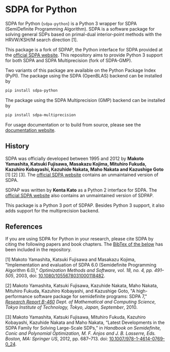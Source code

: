 # SDPA for Python

SDPA for Python (`sdpa-python`) is a Python 3 wrapper for SDPA (SemiDefinite Programming Algorithm). SDPA is a software package for solving general SDPs based on primal-dual interior-point methods with the HRVW/KSH/M search direction [1].

This package is a fork of SDPAP, the Python interface for SDPA provided at the [official SDPA website](http://sdpa.sourceforge.net/download.html). This repository aims to provide Python 3 support for both SDPA and SDPA Multiprecision (fork of SDPA-GMP).

Two variants of this package are available on the Python Package Index (PyPI). The package using the SDPA (OpenBLAS) backend can be installed by

```bash
pip install sdpa-python
```

The package using the SDPA Multiprecision (GMP) backend can be installed by

```bash
pip install sdpa-multiprecision
```

For usage documentation or to build from source, please see the [documentation website](https://sdpa-python.github.io).

## History

SDPA was officially developed between 1995 and 2012 by **Makoto Yamashita, Katsuki Fujisawa, Masakazu Kojima, Mituhiro Fukuda, Kazuhiro Kobayashi, Kazuhide Nakata, Maho Nakata and Kazushige Goto** [1] [2] [3]. The [official SDPA website](http://sdpa.sourceforge.net/download.html) contains an unmaintained version of SDPA.

SDPAP was written by **Kenta Kato** as a Python 2 interface for SDPA. The [official SDPA website](http://sdpa.sourceforge.net/download.html) also contains an unmaintained version of SDPAP.

This package is a Python 3 port of SDPAP. Besides Python 3 support, it also adds support for the multiprecision backend.

## References

If you are using SDPA for Python in your research, please cite SDPA by citing the following papers and book chapters. The [BibTex of the below](https://github.com/sdpa-python/sdpa-python/blob/main/CITATIONS.bib) has been included in the repository.

[1] Makoto Yamashita, Katsuki Fujisawa and Masakazu Kojima, "Implementation and evaluation of SDPA 6.0 (Semidefinite Programming Algorithm 6.0)," *Optimization Methods and Software, vol. 18, no. 4, pp. 491–505*, 2003, doi: [10.1080/1055678031000118482](https://doi.org/10.1080/1055678031000118482).

[2] Makoto Yamashita, Katsuki Fujisawa, Kazuhide Nakata, Maho Nakata, Mituhiro Fukuda, Kazuhiro Kobayashi, and Kazushige Goto, "A high-performance software package for semidefinite programs: SDPA 7," *[Research Report B-460](http://www.optimization-online.org/DB_HTML/2010/01/2531.html) Dept. of Mathematical and Computing Science, Tokyo Institute of Technology, Tokyo, Japan, September*, 2010.

[3] Makoto Yamashita, Katsuki Fujisawa, Mituhiro Fukuda, Kazuhiro Kobayashi, Kazuhide Nakata and Maho Nakata, “Latest Developments in the SDPA Family for Solving Large-Scale SDPs,” in *Handbook on Semidefinite, Conic and Polynomial Optimization, M. F. Anjos and J. B. Lasserre, Eds. Boston, MA: Springer US*, 2012, pp. 687–713. doi: [10.1007/978-1-4614-0769-0_24](https://doi.org/10.1007/978-1-4614-0769-0_24).
